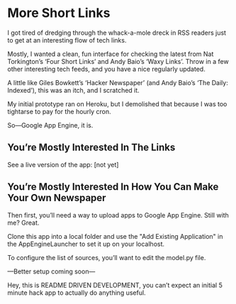 More Short Links
================

I got tired of dredging through the whack-a-mole dreck in RSS readers just to get at an interesting flow 
of tech links.

Mostly, I wanted a clean, fun interface for checking the latest from Nat Torkington’s ‘Four Short Links’ 
and Andy Baio’s ‘Waxy Links’. Throw in a few other interesting tech feeds, and you have a nice regularly
updated.

A little like Giles Bowkett’s ‘Hacker Newspaper’ (and Andy Baio’s ‘The Daily: Indexed’), this was an itch, and I scratched it.

My initial prototype ran on Heroku, but I demolished that because I was too tightarse to pay for the hourly cron.

So—Google App Engine, it is.

You’re Mostly Interested In The Links
-------------------------------------

See a live version of the app: [not yet]

You’re Mostly Interested In How You Can Make Your Own Newspaper
---------------------------------------------------------------

Then first, you’ll need a way to upload apps to Google App Engine. Still with me? Great.

Clone this app into a local folder and use the "Add Existing Application" in the AppEngineLauncher to set it up on your localhost.

To configure the list of sources, you’ll want to edit the model.py file.

—Better setup coming soon—

Hey, this is README DRIVEN DEVELOPMENT, you can’t expect an initial 5 minute hack app to actually do anything useful.